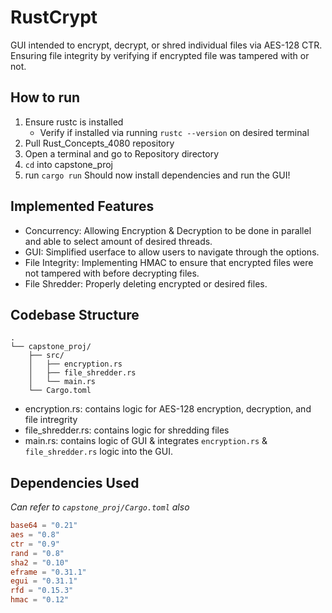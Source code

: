# RustCrypt

GUI intended to encrypt, decrypt, or shred individual files via AES-128 CTR. Ensuring file integrity by verifying if encrypted file was tampered with or not.

## How to run
1. Ensure rustc is installed
   - Verify if installed via running `rustc --version` on desired terminal
3. Pull Rust_Concepts_4080 repository
4. Open a terminal and go to Repository directory
5. `cd` into capstone_proj
6. run `cargo run`
Should now install dependencies and run the GUI!

## Implemented Features
- Concurrency: Allowing Encryption & Decryption to be done in parallel and able to select amount of desired threads.
- GUI: Simplified userface to allow users to navigate through the options.
- File Integrity: Implementing HMAC to ensure that encrypted files were not tampered with before decrypting files.
- File Shredder: Properly deleting encrypted or desired files.

## Codebase Structure
```
.
└── capstone_proj/
    ├── src/
    │   ├── encryption.rs
    │   ├── file_shredder.rs
    │   └── main.rs
    └── Cargo.toml
```
- encryption.rs: contains logic for AES-128 encryption, decryption, and file intregrity
- file_shredder.rs: contains logic for shredding files
- main.rs: contains logic of GUI & integrates `encryption.rs` & `file_shredder.rs` logic into the GUI.

## Dependencies Used
*Can refer to `capstone_proj/Cargo.toml` also*  

```toml
base64 = "0.21"  
aes = "0.8"  
ctr = "0.9"  
rand = "0.8"  
sha2 = "0.10"  
eframe = "0.31.1"  
egui = "0.31.1"  
rfd = "0.15.3"  
hmac = "0.12"
```
